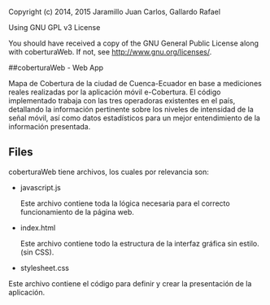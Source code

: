 Copyright (c) 2014, 2015 Jaramillo Juan Carlos, Gallardo Rafael

Using GNU GPL v3 License

You should have received a copy of the GNU General Public License
along with coberturaWeb.  If not, see <http://www.gnu.org/licenses/>.

##coberturaWeb - Web App

Mapa de Cobertura de la ciudad de Cuenca-Ecuador en base a mediciones reales realizadas por la aplicación móvil e-Cobertura. El código implementado trabaja con las tres operadoras existentes en el país, detallando la información pertinente sobre los niveles de intensidad de la señal móvil, así como datos estadísticos para un mejor entendimiento de la información presentada. 



## Files

coberturaWeb tiene archivos, los cuales por relevancia son:

*   javascript.js

	Este archivo contiene toda la lógica necesaria para el correcto funcionamiento de la página web.  

*   index.html

	Este archivo contiene todo la estructura de la interfaz gráfica sin estilo. (sin CSS).
	
*   stylesheet.css
  
  Este archivo contiene el código para definir y crear la presentación de la aplicación.
